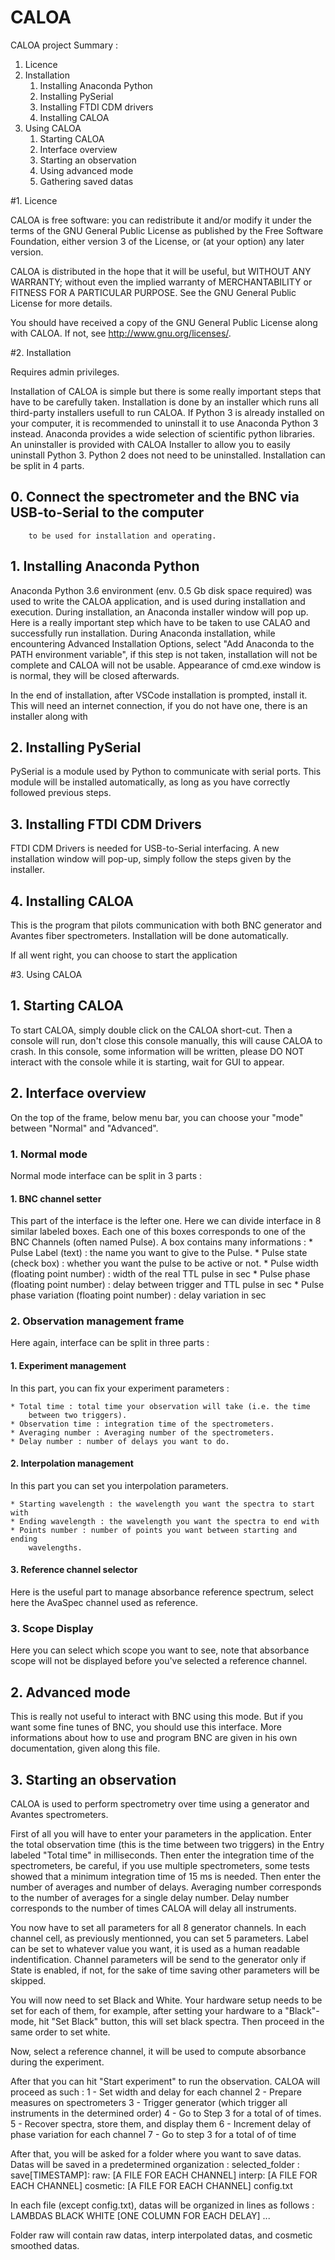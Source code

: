 # CALOA
CALOA project
Summary :

1. Licence
2. Installation
    1. Installing Anaconda Python
    2. Installing PySerial
    3. Installing FTDI CDM drivers
    4. Installing CALOA
3. Using CALOA
    1. Starting CALOA
    2. Interface overview
    3. Starting an observation
    4. Using advanced mode
    5. Gathering saved datas


#1. Licence

CALOA is free software: you can redistribute it and/or modify
it under the terms of the GNU General Public License as published by
the Free Software Foundation, either version 3 of the License, or
(at your option) any later version.

CALOA is distributed in the hope that it will be useful,
but WITHOUT ANY WARRANTY; without even the implied warranty of
MERCHANTABILITY or FITNESS FOR A PARTICULAR PURPOSE.  See the
GNU General Public License for more details.

You should have received a copy of the GNU General Public License
along with CALOA.  If not, see <http://www.gnu.org/licenses/>.

#2. Installation

Requires admin privileges.

Installation of CALOA is simple but there is some really important steps that have
to be carefully taken.
Installation is done by an installer which runs all third-party installers usefull
to run CALOA.
If Python 3 is already installed on your computer, it is recommended to uninstall
it to use Anaconda Python 3 instead. Anaconda provides a wide selection of scientific
python libraries. An uninstaller is provided with CALOA Installer to allow you
to easily uninstall Python 3.
Python 2 does not need to be uninstalled.
Installation can be split in 4 parts.

##    0. Connect the spectrometer and the BNC via USB-to-Serial to the computer
        to be used for installation and operating.

##    1. Installing Anaconda Python

Anaconda Python 3.6 environment (env. 0.5 Gb disk space required) was used to write
the CALOA application, and is used during installation and execution.
During installation, an Anaconda installer window will pop up.
Here is a really important step which have to be taken to use CALAO and successfully
run installation.
During Anaconda installation, while encountering Advanced Installation Options,
select "Add Anaconda to the PATH environment variable", if this step is not taken,
installation will not be complete and CALOA will not be usable.
Appearance of cmd.exe window is is normal, they will be closed afterwards.

In the end of installation, after VSCode installation is prompted, install it.
This will need an internet connection, if you do not have one, there is an installer
along with

##    2. Installing PySerial

PySerial is a module used by Python to communicate with serial ports.
This module will be installed automatically, as long as you have correctly
followed previous steps.

##    3. Installing FTDI CDM Drivers

FTDI CDM Drivers is needed for USB-to-Serial interfacing.
A new installation window will pop-up, simply follow the steps given by the
installer.

##    4. Installing CALOA

This is the program that pilots communication with both BNC generator and
Avantes fiber spectrometers.
Installation will be done automatically.

If all went right, you can choose to start the application

#3. Using CALOA

##    1. Starting CALOA

To start CALOA, simply double click on the CALOA short-cut.
Then a console will run, don't close this console manually, this will cause
CALOA to crash.
In this console, some information will be written, please DO NOT interact
with the console while it is starting, wait for GUI to appear.

##    2. Interface overview

On the top of the frame, below menu bar, you can choose your "mode" between
"Normal" and "Advanced".

###        1. Normal mode

Normal mode interface can be split in 3 parts :

####            1. BNC channel setter

This part of the interface is the lefter one.
Here we can divide interface in 8 similar labeled boxes. Each one of this boxes
corresponds to one of the BNC Channels (often named Pulse). A box contains many
informations :
    * Pulse Label (text) : the name you want to give to the Pulse.
    * Pulse state (check box) : whether you want the pulse to be active or not.
    * Pulse width (floating point number) : width of the real TTL pulse in sec
    * Pulse phase (floating point number) : delay between trigger and TTL pulse in sec
    * Pulse phase variation (floating point number) : delay variation in sec

###            2. Observation management frame

Here again, interface can be split in three parts :

####                1. Experiment management

In this part, you can fix your experiment parameters :

    * Total time : total time your observation will take (i.e. the time
        between two triggers).
    * Observation time : integration time of the spectrometers.
    * Averaging number : Averaging number of the spectrometers.
    * Delay number : number of delays you want to do.

####                2. Interpolation management

In this part you can set you interpolation parameters.

    * Starting wavelength : the wavelength you want the spectra to start with
    * Ending wavelength : the wavelength you want the spectra to end with
    * Points number : number of points you want between starting and ending
        wavelengths.
####                3. Reference channel selector
Here is the useful part to manage absorbance reference spectrum,
select here the AvaSpec channel used as reference.

###            3. Scope Display

Here you can select which scope you want to see, note that absorbance scope will
not be displayed before you've selected a reference channel.

##        2. Advanced mode

This is really not useful to interact with BNC using this mode.
But if you want some fine tunes of BNC, you should use this interface.
More informations about how to use and program BNC are given in his own documentation,
given along this file.

##    3. Starting an observation

CALOA is used to perform spectrometry over time using a generator and Avantes
spectrometers.

First of all you will have to enter your parameters in the application.
Enter the total observation time (this is the time between two triggers) in
the Entry labeled "Total time" in milliseconds.
Then enter the integration time of the spectrometers, be careful,
if you use multiple spectrometers, some tests showed that a minimum integration
time of 15 ms is needed.
Then enter the number of averages and number of delays.
Averaging number corresponds to the number of averages for a single delay
number.
Delay number corresponds to the number of times CALOA will delay all
instruments.

You now have to set all parameters for all 8 generator channels.
In each channel cell, as previously mentionned, you can set 5 parameters.
Label can be set to whatever value you want, it is used as a human readable
indentification.
Channel parameters will be send to the generator only if State is enabled, if
not, for the sake of time saving other parameters will be skipped.

You will now need to set Black and White. Your hardware setup needs to be
set for each of them, for example, after setting your hardware to a
"Black"-mode, hit "Set Black" button, this will set black spectra. Then
proceed in the same order to set white.

Now, select a reference channel, it will be used to compute absorbance during
the experiment.

After that you can hit "Start experiment" to run the observation. CALOA will
proceed as such :
  1 - Set width and delay for each channel
  2 - Prepare measures on spectrometers
  3 - Trigger generator (which trigger all instruments in the determined order)
  4 - Go to Step 3 for a total of <Averaging number> of times.
  5 - Recover spectra, store them, and display them
  6 - Increment delay of phase variation for each channel
  7 - Go to step 3 for a total of <Delay number> of time

After that, you will be asked for a folder where you want to save datas.
Datas will be saved in a predetermined organization :
  selected_folder :
    save[TIMESTAMP]:
      raw:
        [A FILE FOR EACH CHANNEL]
      interp:
        [A FILE FOR EACH CHANNEL]
      cosmetic:
        [A FILE FOR EACH CHANNEL]
      config.txt

In each file (except config.txt), datas will be organized in lines as follows :
LAMBDAS    BLACK    WHITE    [ONE COLUMN FOR EACH DELAY]    ...

Folder raw will contain raw datas, interp interpolated datas, and cosmetic
smoothed datas.
